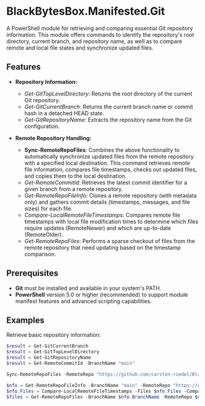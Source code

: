# BlackBytesBox.Manifested.Git

A PowerShell module for retrieving and comparing essential Git repository information. This module offers commands to identify the repository's root directory, current branch, and repository name, as well as to compare remote and local file states and synchronize updated files.

## Features

- **Repository Information:**  
  - *Get-GitTopLevelDirectory*: Returns the root directory of the current Git repository.  
  - *Get-GitCurrentBranch*: Returns the current branch name or commit hash in a detached HEAD state.  
  - *Get-GitRepositoryName*: Extracts the repository name from the Git configuration.

- **Remote Repository Handling:**
  - **Sync-RemoteRepoFiles**: Combines the above functionality to automatically synchronize updated files from the remote repository with a specified local destination. This command retrieves remote file information, compares file timestamps, checks out updated files, and copies them to the local destination.
  - *Get-RemoteCommitId*: Retrieves the latest commit identifier for a given branch from a remote repository.  
  - *Get-RemoteRepoFileInfo*: Clones a remote repository (with metadata only) and gathers commit details (timestamps, messages, and file sizes) for each file.  
  - *Compare-LocalRemoteFileTimestamps*: Compares remote file timestamps with local file modification times to determine which files require updates (RemoteNewer) and which are up-to-date (RemoteOlder).  
  - *Get-RemoteRepoFiles*: Performs a sparse checkout of files from the remote repository that need updating based on the timestamp comparison.  


## Prerequisites

- **Git** must be installed and available in your system's PATH.
- **PowerShell** version 5.0 or higher (recommended) to support module manifest features and advanced scripting capabilities.

## Examples

Retrieve basic repository information:
```powershell
$result = Get-GitCurrentBranch
$result = Get-GitTopLevelDirectory
$result = Get-GitRepositoryName
$result = Get-RemoteCommitId -BranchName "main"

Sync-RemoteRepoFiles -RemoteRepo "https://github.com/carsten-riedel/BlackBytesBox.Manifested.GitX" -BranchName "main" -LocalDestination "C:\temp\BlackBytesBox.Manifested.GitX"

$nfo = Get-RemoteRepoFileInfo -BranchName "main" -RemoteRepo "https://github.com/carsten-riedel/BlackBytesBox.Manifested.GitX.git"
$nfo.Files = Compare-LocalRemoteFileTimestamps -Files $nfo.Files -CompareDestination "C:\temp\test\BlackBytesBox.Manifested.GitX"
$files = Get-RemoteRepoFiles -BranchName $nfo.BranchName -RemoteRepo $nfo.RemoteRepo -Files $nfo.Files.RemoteNewer
```